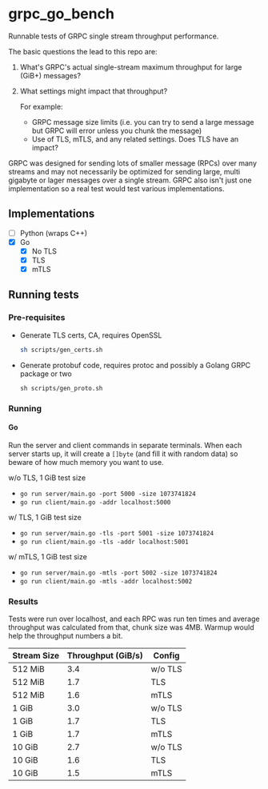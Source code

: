 # grpc_go_bench

Runnable tests of GRPC single stream throughput performance.

The basic questions the lead to this repo are:

1. What's GRPC's actual single-stream maximum throughput for large (GiB+) messages?
2. What settings might impact that throughput?

    For example:

    - GRPC message size limits (i.e. you can try to send a large message but GRPC will error unless you chunk the message)
    - Use of TLS, mTLS, and any related settings. Does TLS have an impact?

GRPC was designed for sending lots of smaller message (RPCs) over many streams and may not necessarily be optimized for sending large, multi gigabyte or lager messages over a single stream.
GRPC also isn't just one implementation so a real test would test various implementations.

## Implementations

- [ ] Python (wraps C++)
- [x] Go
    - [x] No TLS
    - [x] TLS
    - [x] mTLS

## Running tests

### Pre-requisites

- Generate TLS certs, CA, requires OpenSSL

    ```sh
    sh scripts/gen_certs.sh
    ```
- Generate protobuf code, requires protoc and possibly a Golang GRPC package or two

    ```
    sh scripts/gen_proto.sh
    ```

### Running

#### Go

Run the server and client commands in separate terminals. When each server starts up, it will create a `[]byte` (and fill it with random data) so beware of how much memory you want to use.

w/o TLS, 1 GiB test size

- `go run server/main.go -port 5000 -size 1073741824`
- `go run client/main.go -addr localhost:5000`

w/ TLS, 1 GiB test size

- `go run server/main.go -tls -port 5001 -size 1073741824`
- `go run client/main.go -tls -addr localhost:5001`

w/ mTLS, 1 GiB test size

- `go run server/main.go -mtls -port 5002 -size 1073741824`
- `go run client/main.go -mtls -addr localhost:5002`

### Results

Tests were run over localhost, and each RPC was run ten times and average throughput was calculated from that, chunk size was 4MB. Warmup would help the throughput numbers a bit.

| Stream Size | Throughput (GiB/s) | Config  |
|-------------|--------------------|---------|
| 512 MiB     | 3.4                | w/o TLS |
| 512 MiB     | 1.7                | TLS     |
| 512 MiB     | 1.6                | mTLS    |
| 1 GiB       | 3.0                | w/o TLS |
| 1 GiB       | 1.7                | TLS     |
| 1 GiB       | 1.7                | mTLS    |
| 10 GiB      | 2.7                | w/o TLS |
| 10 GiB      | 1.6                | TLS     |
| 10 GiB      | 1.5                | mTLS    |
